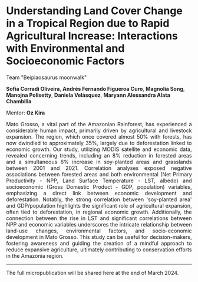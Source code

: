 # Understanding Land Cover Change in a Tropical Region due to Rapid Agricultural Increase: Interactions with Environmental and Socioeconomic Factors

Team "Beipiaosaurus moonwalk"

**Sofia Corradi Oliveira**, **Andrés Fernando Figueroa Curo**, **Magnolia Song**, **Manojna Polisetty**, **Daniela Velásquez**, **Maryann Alessandra Alata Chambilla**

Mentor: **Oz Kira**

<div style="text-align: justify">
Mato Grosso, a vital part of the Amazonian Rainforest, has experienced a considerable human impact, primarily driven by agricultural and livestock expansion. The region, which once covered almost 50% with forests, has now dwindled to approximately 35%, largely due to deforestation linked to economic growth. Our study, utilizing MODIS satellite and economic data, revealed concerning trends, including an 8% reduction in forested areas and a simultaneous 6% increase in soy-planted areas and grasslands between 2001 and 2021. Correlation analyses exposed negative associations between forested areas and both environmental (Net Primary Productivity - NPP, Land Surface Temperature - LST, albedo) and socioeconomic (Gross Domestic Product - GDP, population) variables, emphasizing a direct link between economic development and deforestation. Notably, the strong correlation between 'soy-planted area' and GDP/population highlights the significant role of agricultural expansion, often tied to deforestation, in regional economic growth. Additionally, the connection between the rise in LST and significant correlations between NPP and economic variables underscores the intricate relationship between land-use changes, environmental factors, and socio-economic development in Mato Grosso. This study can be useful for decision-makers, fostering awareness and guiding the creation of a mindful approach to reduce expansive agriculture, ultimately contributing to conservation efforts in the Amazonia region.
</div>

---
The full micropublication will be shared here at the end of March 2024.
